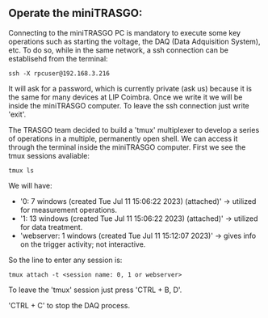 ## Operate the miniTRASGO:
Connecting to the miniTRASGO PC is mandatory to execute some key operations such as starting the voltage, the DAQ (Data Adquisition System), etc. To do so, while in the same network, a ssh connection can be establisehd from the terminal:
    
    ssh -X rpcuser@192.168.3.216
It will ask for a password, which is currently private (ask us) because it is the same for many devices at LIP Coimbra. Once we write it we will be inside the miniTRASGO computer. To leave the ssh connection just write 'exit'.

The TRASGO team decided to build a 'tmux' multiplexer to develop a series of operations in a multiple, permanently open shell. We can access it through the terminal inside the miniTRASGO computer. First we see the tmux sessions avaliable:

    tmux ls
We will have:
- '0: 7 windows (created Tue Jul 11 15:06:22 2023) (attached)' -> utilized for measurement operations.
- '1: 13 windows (created Tue Jul 11 15:06:22 2023) (attached)' -> utilized for data treatment.
- 'webserver: 1 windows (created Tue Jul 11 15:12:07 2023)' -> gives info on the trigger activity; not interactive.

So the line to enter any session is:

    tmux attach -t <session name: 0, 1 or webserver>
  
To leave the 'tmux' session just press 'CTRL + B, D'.


'CTRL + C' to stop the DAQ process.
